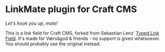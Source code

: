 # LinkMate plugin for Craft CMS

_Let's hook you up, mate!_

This is a link field for Craft CMS, forked from Sebastian Lenz' [Typed Link Field](https://github.com/sebastian-lenz/craft-linkfield). 
It's made for Værsågod & friends - no support is given whatsoever. You should probably use the original instead.
